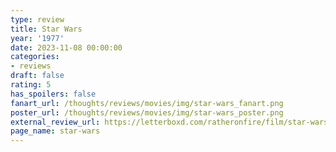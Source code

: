 ```yaml
---
type: review
title: Star Wars
year: '1977'
date: 2023-11-08 00:00:00
categories:
- reviews
draft: false
rating: 5
has_spoilers: false
fanart_url: /thoughts/reviews/movies/img/star-wars_fanart.png
poster_url: /thoughts/reviews/movies/img/star-wars_poster.png
external_review_url: https://letterboxd.com/ratheronfire/film/star-wars/
page_name: star-wars
---
```


